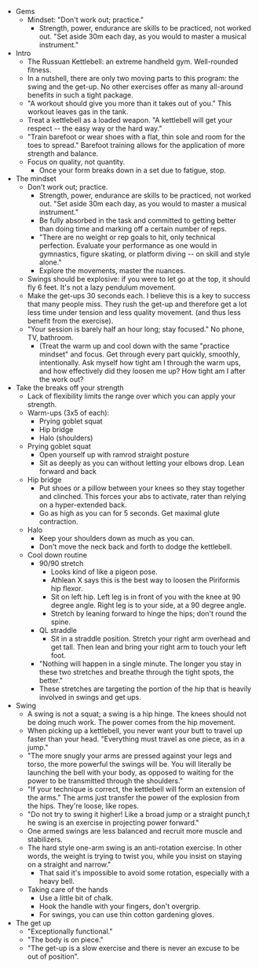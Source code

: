 * Gems
  * Mindset: "Don't work out; practice."
    * Strength, power, endurance are skills to be practiced, not worked out. "Set aside 30m each day, as you
      would to master a musical instrument."
* Intro
  * The Russuan Kettlebell: an extreme handheld gym. Well-rounded fitness.
  * In a nutshell, there are only two moving parts to this program: the swing and the get-up. No other
    exercises offer as many all-around benefits in such a tight package.
  * "A workout should give you more than it takes out of you." This workout leaves gas in the tank.
  * Treat a kettlebell as a loaded weapon. "A kettlebell will get your respect -- the easy way or the hard
    way."
  * "Train barefoot or wear shoes with a flat, thin sole and room for the toes to spread." Barefoot training
    allows for the application of more strength and balance.
  * Focus on quality, not quantity.
    * Once your form breaks down in a set due to fatigue, stop.
* The mindset
  * Don't work out; practice.
    * Strength, power, endurance are skills to be practiced, not worked out. "Set aside 30m each day, as you
      would to master a musical instrument."
    * Be fully absorbed in the task and committed to getting better than doing time and marking off a certain
      number of reps.
    * "There are no weight or rep goals to hit, only technical perfection. Evaluate your performance as one
      would in gymnastics, figure skating, or platform diving -- on skill and style alone."
    * Explore the movements, master the nuances.
  * Swings should be explosive: if you were to let go at the top, it should fly 6 feet. It's not a lazy
    pendulum movement.
  * Make the get-ups 30 seconds each. I believe this is a key to success that many people miss. They rush the
    get-up and therefore get a lot less time under tension and less quality movement. (and thus less benefit
    from the exercise).
  * "Your session is barely half an hour long; stay focused." No phone, TV, bathroom.
    * (Treat the warm up and cool down with the same "practice mindset" and focus. Get through every part
      quickly, smoothly, intentionally. Ask myself how tight am I through the warm ups, and how effectively
      did they loosen me up? How tight am I after the work out?
* Take the breaks off your strength
  * Lack of flexibility limits the range over which you can apply your strength.
  * Warm-ups (3x5 of each):
    * Prying goblet squat
    * Hip bridge
    * Halo (shoulders)
  * Prying goblet squat
    * Open yourself up with ramrod straight posture
    * Sit as deeply as you can without letting your elbows drop. Lean forward and back
  * Hip bridge
    * Put shoes or a pillow between your knees so they stay together and clinched. This forces your abs to
      activate, rater than relying on a hyper-extended back.
    * Go as high as you can for 5 seconds. Get maximal glute contraction.
  * Halo
    * Keep your shoulders down as much as you can.
    * Don't move the neck back and forth to dodge the kettlebell.
  * Cool down routine
    * 90/90 stretch
      * Looks kind of like a pigeon pose.
      * Athlean X says this is the best way to loosen the Piriformis hip flexor.
      * Sit on left hip. Left leg is in front of you with the knee at 90 degree angle. Right leg is to your
        side, at a 90 degree angle.
      * Stretch by leaning forward to hinge the hips; don't round the spine.
    * QL straddle
      * Sit in a straddle position. Stretch your right arm overhead and get tall. Then lean and bring your
        right arm to touch your left foot.
    * "Nothing will happen in a single minute. The longer you stay in these two stretches and breathe through
      the tight spots, the better."
    * These stretches are targeting the portion of the hip that is heavily involved in swings and get ups.
* Swing
  * A swing is not a squat; a swing is a hip hinge. The knees should not be doing much work. The power comes
    from the hip movement.
  * When picking up a kettlebell, you never want your butt to travel up faster than your head. "Everything
    must travel as one piece, as in a jump."
  * "The more snugly your arms are pressed against your legs and torso, the more powerful the swings will be.
    You will literally be launching the bell with your body, as opposed to waiting for the power to be
    transmitted through the shoulders."
  * "If your technique is correct, the kettlebell will form an extension of the arms." The arms just transfer
    the power of the explosion from the hips. They're loose, like ropes.
  * "Do not try to swing it higher! Like a broad jump or a straight punch,t he swing is an exercise in
    projecting power forward."
  * One armed swings are less balanced and recruit more muscle and stabilizers.
  * The hard style one-arm swing is an anti-rotation exercise. In other words, the weight is trying to twist
    you, while you insist on staying on a straight and narrow."
    * That said it's impossible to avoid some rotation, especially with a heavy bell.
  * Taking care of the hands
    * Use a little bit of chalk.
    * Hook the handle with your fingers, don't overgrip.
    * For swings, you can use thin cotton gardening gloves.
* The get up
  * "Exceptionally functional."
  * "The body is on piece."
  * "The get-up is a slow exercise and there is never an excuse to be out of position".
